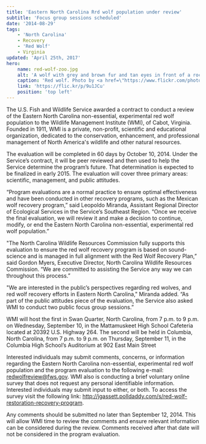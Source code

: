 ```yaml
---
title: 'Eastern North Carolina Rrd wolf population under review'
subtitle: 'Focus group sessions scheduled'
date: '2014-08-29'
tags:
    - 'North Carolina'
    - Recovery
    - 'Red Wolf'
    - Virginia
updated: 'April 25th, 2017'
hero:
    name: red-wolf-zoo.jpg
    alt: 'A wolf with grey and brown fur and tan eyes in front of a rock wall.'
    caption: 'Red wolf. Photo by <a href=\"https://www.flickr.com/photos/ucumari/\">Valerie</a>, <a href=\"https://creativecommons.org/licenses/by-nc-nd/2.0/\">CC BY-NC-ND 2.0</a>.'
    link: 'https://flic.kr/p/9u1JCu'
    position: 'top left'
---
```


The U.S. Fish and Wildlife Service awarded a contract to conduct a review of the Eastern North Carolina non-essential, experimental red wolf population to the Wildlife Management Institute (WMI), of Cabot, Virginia.  Founded in 1911, WMI is a private, non-profit, scientific and educational organization, dedicated to the conservation, enhancement, and professional management of North America's wildlife and other natural resources.

The evaluation will be completed in 60 days by October 10, 2014.  Under the Service’s contract, it will be peer reviewed and then used to help the Service determine the program’s future.  That determination is expected to be finalized in early 2015.  The evaluation will cover three primary areas: scientific, management, and public attitudes.

“Program evaluations are a normal practice to ensure optimal effectiveness and have been conducted in other recovery programs, such as the Mexican wolf recovery program,” said Leopoldo Miranda, Assistant Regional Director of Ecological Services in the Service’s Southeast Region.  “Once we receive the final evaluation, we will review it and make a decision to continue, modify, or end the Eastern North Carolina non-essential, experimental red wolf population.”

"The North Carolina Wildlife Resources Commission fully supports this evaluation to ensure the red wolf recovery program is based on sound-science and is managed in full alignment with the Red Wolf Recovery Plan,” said Gordon Myers, Executive Director, North Carolina Wildlife Resources Commission.  “We are committed to assisting the Service any way we can throughout this process.”

"We are interested in the public’s perspectives regarding red wolves, and red wolf recovery efforts in Eastern North Carolina," Miranda added.  “As part of the public attitudes piece of the evaluation, the Service also asked WMI to conduct two public focus group sessions.” 

WMI will host the first in Swan Quarter, North Carolina, from 7 p.m. to 9 p.m. on Wednesday, September 10, in the Mattamuskeet High School Cafeteria located at 20392 U.S. Highway 264.  The second will be held in Columbia, North Carolina, from 7 p.m. to 9 p.m. on Thursday, September 11, in the Columbia High School’s Auditorium at 902 East Main Street

Interested individuals may submit comments, concerns, or information regarding the Eastern North Carolina non-essential, experimental red wolf population and the program evaluation to the following e-mail: redwolfreview@fws.gov.  WMI also is conducting a brief voluntary online survey that does not request any personal identifiable information.  Interested individuals may submit input to either, or both.   To access the survey visit the following link: http://jgassett.polldaddy.com/s/red-wolf-restoration-recovery-program.

Any comments should be submitted no later than September 12, 2014.  This will allow WMI time to review the comments and ensure relevant information can be considered during the review.  Comments received after that date will not be considered in the program evaluation.
